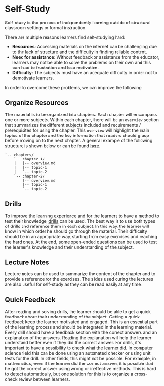 # Self-Study

Self-study is the process of independently learning outside of structural classroom settings or formal instruction.

There are multiple reasons learners find self-studying hard:

- **Resources**: Accessing materials on the internet can be challenging due to the lack of structure and the difficulty in finding reliable content.
- **Need for assistance**: Without feedback or assistance from the educator, learners may not be able to solve the problems on their own and this can lead to frustration and lose motivation.
- **Difficulty**: The subjects must have an adequate difficulty in order not to demotivate learners.

In order to overcome these problems, we can improve the following:

## Organize Resources

The material is to be organized into chapters.
Each chapter will encompass one or more subjects.
Within each chapter, there will be an `overview` section that summarizes the different subjects included and requirements / prerequisites for using the chapter.
This `overview` will highlight the main topics of the chapter and the key information that readers should grasp before moving on to the next chapter.
A general example of the following structure is shown below or can be found [here](https://github.com/open-education-hub/oer-template).

```text
`-- chapters/
    `-- chapter-1/
    |   |-- overview.md
    |   |-- topic-1
    |   `-- topic-2
    `-- chapter-2/
        |-- overview.md
        |-- topic-1
        `-- topic-2
```

## Drills

To improve the learning experience and for the learners to have a method to test their knowledge, [drills](../../../develop-organize/drills/reading/README.md) can be used.
The best way is to use both types of drills and reference them in each subject.
In this way, the learner will know in which order he should go through the material.
Their difficulty should be in an appropriate way, starting from easy exercises and reaching the hard ones.
At the end, some open-ended questions can be used to test the learner's knowledge and their understanding of the subject.

## Lecture Notes

Lecture notes can be used to summarize the content of the chapter and to provide a reference for the exercises.
The slides used during the lectures are also useful for self-study as they can be read easily at any time.

## Quick Feedback

After reading and solving drills, the learner should be able to get a quick feedback about their understanding of the subject.
Getting a quick feedback keep the learner motivated and engaged.
This is an essential part of the learning process and should be integrated in the learning material.
Every drill should have a feedback section with the correct answers and an explanation of the answers.
Reading the explanation will help the learner understand better even if they did the correct answer.
For drills, it's important to have a possibility to check what the learner did.
In computer science field this can be done using an automated checker or using unit tests for the drill.
In other fields, this might not be possible.
For example, in mathematics, even if the learner did the correct answer, it is possible that he got the correct answer using wrong or ineffective methods.
This is hard to detect automatically, but one solution for this is to organize a cross-check review between learners.
